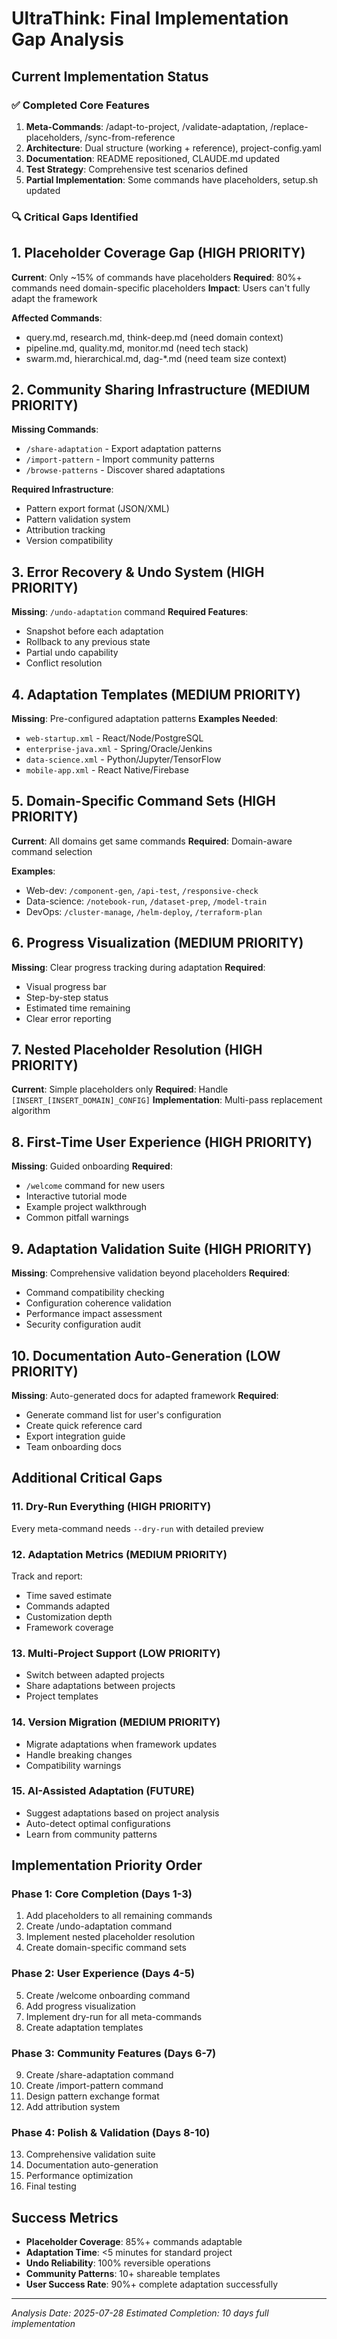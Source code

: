 # UltraThink: Final Implementation Gap Analysis

## Current Implementation Status

### ✅ Completed Core Features
1. **Meta-Commands**: /adapt-to-project, /validate-adaptation, /replace-placeholders, /sync-from-reference
2. **Architecture**: Dual structure (working + reference), project-config.yaml
3. **Documentation**: README repositioned, CLAUDE.md updated
4. **Test Strategy**: Comprehensive test scenarios defined
5. **Partial Implementation**: Some commands have placeholders, setup.sh updated

### 🔍 Critical Gaps Identified

## 1. Placeholder Coverage Gap (HIGH PRIORITY)
**Current**: Only ~15% of commands have placeholders
**Required**: 80%+ commands need domain-specific placeholders
**Impact**: Users can't fully adapt the framework

**Affected Commands**:
- query.md, research.md, think-deep.md (need domain context)
- pipeline.md, quality.md, monitor.md (need tech stack)
- swarm.md, hierarchical.md, dag-*.md (need team size context)

## 2. Community Sharing Infrastructure (MEDIUM PRIORITY)
**Missing Commands**:
- `/share-adaptation` - Export adaptation patterns
- `/import-pattern` - Import community patterns
- `/browse-patterns` - Discover shared adaptations

**Required Infrastructure**:
- Pattern export format (JSON/XML)
- Pattern validation system
- Attribution tracking
- Version compatibility

## 3. Error Recovery & Undo System (HIGH PRIORITY)
**Missing**: `/undo-adaptation` command
**Required Features**:
- Snapshot before each adaptation
- Rollback to any previous state
- Partial undo capability
- Conflict resolution

## 4. Adaptation Templates (MEDIUM PRIORITY)
**Missing**: Pre-configured adaptation patterns
**Examples Needed**:
- `web-startup.xml` - React/Node/PostgreSQL
- `enterprise-java.xml` - Spring/Oracle/Jenkins
- `data-science.xml` - Python/Jupyter/TensorFlow
- `mobile-app.xml` - React Native/Firebase

## 5. Domain-Specific Command Sets (HIGH PRIORITY)
**Current**: All domains get same commands
**Required**: Domain-aware command selection

**Examples**:
- Web-dev: `/component-gen`, `/api-test`, `/responsive-check`
- Data-science: `/notebook-run`, `/dataset-prep`, `/model-train`
- DevOps: `/cluster-manage`, `/helm-deploy`, `/terraform-plan`

## 6. Progress Visualization (MEDIUM PRIORITY)
**Missing**: Clear progress tracking during adaptation
**Required**:
- Visual progress bar
- Step-by-step status
- Estimated time remaining
- Clear error reporting

## 7. Nested Placeholder Resolution (HIGH PRIORITY)
**Current**: Simple placeholders only
**Required**: Handle `[INSERT_[INSERT_DOMAIN]_CONFIG]`
**Implementation**: Multi-pass replacement algorithm

## 8. First-Time User Experience (HIGH PRIORITY)
**Missing**: Guided onboarding
**Required**:
- `/welcome` command for new users
- Interactive tutorial mode
- Example project walkthrough
- Common pitfall warnings

## 9. Adaptation Validation Suite (HIGH PRIORITY)
**Missing**: Comprehensive validation beyond placeholders
**Required**:
- Command compatibility checking
- Configuration coherence validation
- Performance impact assessment
- Security configuration audit

## 10. Documentation Auto-Generation (LOW PRIORITY)
**Missing**: Auto-generated docs for adapted framework
**Required**:
- Generate command list for user's configuration
- Create quick reference card
- Export integration guide
- Team onboarding docs

## Additional Critical Gaps

### 11. Dry-Run Everything (HIGH PRIORITY)
Every meta-command needs `--dry-run` with detailed preview

### 12. Adaptation Metrics (MEDIUM PRIORITY)
Track and report:
- Time saved estimate
- Commands adapted
- Customization depth
- Framework coverage

### 13. Multi-Project Support (LOW PRIORITY)
- Switch between adapted projects
- Share adaptations between projects
- Project templates

### 14. Version Migration (MEDIUM PRIORITY)
- Migrate adaptations when framework updates
- Handle breaking changes
- Compatibility warnings

### 15. AI-Assisted Adaptation (FUTURE)
- Suggest adaptations based on project analysis
- Auto-detect optimal configurations
- Learn from community patterns

## Implementation Priority Order

### Phase 1: Core Completion (Days 1-3)
1. Add placeholders to all remaining commands
2. Create /undo-adaptation command
3. Implement nested placeholder resolution
4. Create domain-specific command sets

### Phase 2: User Experience (Days 4-5)
5. Create /welcome onboarding command
6. Add progress visualization
7. Implement dry-run for all meta-commands
8. Create adaptation templates

### Phase 3: Community Features (Days 6-7)
9. Create /share-adaptation command
10. Create /import-pattern command
11. Design pattern exchange format
12. Add attribution system

### Phase 4: Polish & Validation (Days 8-10)
13. Comprehensive validation suite
14. Documentation auto-generation
15. Performance optimization
16. Final testing

## Success Metrics

- **Placeholder Coverage**: 85%+ commands adaptable
- **Adaptation Time**: <5 minutes for standard project
- **Undo Reliability**: 100% reversible operations
- **Community Patterns**: 10+ shareable templates
- **User Success Rate**: 90%+ complete adaptation successfully

---
*Analysis Date: 2025-07-28*
*Estimated Completion: 10 days full implementation*